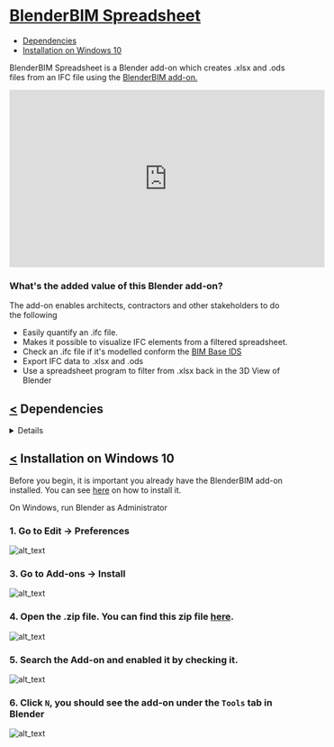 # [BlenderBIM Spreadsheet](#start)
<a name="start"/>

- [Dependencies](#dependencies)
- [Installation on Windows 10](#installation_on_windows_10)

BlenderBIM Spreadsheet is a Blender add-on which creates .xlsx and .ods files from an IFC file using the [BlenderBIM add-on.](https://blenderbim.org/) 

<iframe width="560" height="315" src="https://www.youtube.com/embed/_ZXUZQkcjlI" title="YouTube video player" frameborder="0" allow="accelerometer; autoplay; clipboard-write; encrypted-media; gyroscope; picture-in-picture" allowfullscreen></iframe>

### What's the added value of this Blender add-on?
The add-on enables architects, contractors and other stakeholders to do the following
- Easily quantify an .ifc file. 
- Makes it possible to visualize IFC elements from a filtered spreadsheet.
- Check an .ifc file if it's modelled conform the [BIM Base IDS](https://www.bimloket.nl//documents/BIM-ILS_infographicA4_2020_UK_021.pdf)
- Export IFC data to .xlsx and .ods 
- Use a spreadsheet program to filter from .xlsx back in the 3D View of Blender



## [<](#start) Dependencies
<a name="dependencies"/>
<details>
<p>


The BlenderBIM has been developed and tested with the following dependecies on Windows 10. BlenderBIM needs to be installed first for this add-on works.

module/software | version
---- | -----
Blender | 2.93 & 3.0.0 & 3.0.1
blenderbim add-on | 0.211117
pandas | 1.3.5
xlsxwriter | 3.0.2
openpyxl | 3.0.9
ifcopenshell | comes with the BlenderBIM add-on

</p>
</details>

## [<](#start) Installation on Windows 10

  
Before you begin, it is important you already have the BlenderBIM add-on installed. You can see [here](https://blenderbim.org/install-blenderbim.html) on how to install it.

On Windows, run Blender as Administrator

### 1. Go to Edit -> Preferences
![alt_text](https://github.com/C-Claus/BlenderScripts/blob/master/BlenderBIMSpreadsheet/images/00_install/00_edit_preferences.png)

### 3. Go to Add-ons -> Install
![alt_text](https://github.com/C-Claus/BlenderScripts/blob/master/BlenderBIMSpreadsheet/images/00_install/00_click_install.png)

### 4. Open the .zip file. You can find this zip file [here](https://github.com/C-Claus/BlenderScripts/blob/master/BlenderBIMSpreadsheet/BlenderBIMSpreadsheet.zip).
![alt_text](https://github.com/C-Claus/BlenderScripts/blob/master/BlenderBIMSpreadsheet/images/00_install/00_install_zip.png)

### 5. Search the Add-on and enabled it by checking it.
![alt_text](https://github.com/C-Claus/BlenderScripts/blob/master/BlenderBIMSpreadsheet/images/00_install/01_enable_addon.png)


### 6. Click ```N```, you should see the add-on under the ```Tools``` tab in Blender
![alt_text](https://github.com/C-Claus/BlenderScripts/blob/master/BlenderBIMSpreadsheet/images/00_install/02a_location_addon.PNG)


